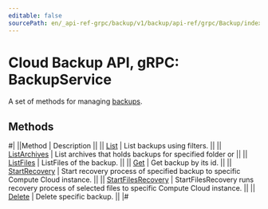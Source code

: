 ```yaml
---
editable: false
sourcePath: en/_api-ref-grpc/backup/v1/backup/api-ref/grpc/Backup/index.md
---
```


# Cloud Backup API, gRPC: BackupService

A set of methods for managing [backups](/docs/backup/concepts/backup).

## Methods

#|
||Method | Description ||
|| [List](list.md) | List backups using filters. ||
|| [ListArchives](listArchives.md) | List archives that holds backups for specified folder or ||
|| [ListFiles](listFiles.md) | ListFiles of the backup. ||
|| [Get](get.md) | Get backup by its id. ||
|| [StartRecovery](startRecovery.md) | Start recovery process of specified backup to specific Compute Cloud instance. ||
|| [StartFilesRecovery](startFilesRecovery.md) | StartFilesRecovery runs recovery process of selected files to specific Compute Cloud instance. ||
|| [Delete](delete.md) | Delete specific backup. ||
|#